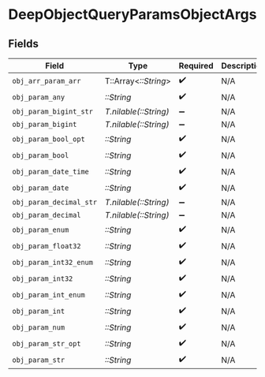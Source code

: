 # DeepObjectQueryParamsObjectArgs


## Fields

| Field                        | Type                         | Required                     | Description                  | Example                      |
| ---------------------------- | ---------------------------- | ---------------------------- | ---------------------------- | ---------------------------- |
| `obj_arr_param_arr`          | T::Array<*::String*>         | :heavy_check_mark:           | N/A                          |                              |
| `obj_param_any`              | *::String*                   | :heavy_check_mark:           | N/A                          | any                          |
| `obj_param_bigint_str`       | *T.nilable(::String)*        | :heavy_minus_sign:           | N/A                          | 9223372036854775808          |
| `obj_param_bigint`           | *T.nilable(::String)*        | :heavy_minus_sign:           | N/A                          | 8821239038968084             |
| `obj_param_bool_opt`         | *::String*                   | :heavy_check_mark:           | N/A                          | true                         |
| `obj_param_bool`             | *::String*                   | :heavy_check_mark:           | N/A                          | true                         |
| `obj_param_date_time`        | *::String*                   | :heavy_check_mark:           | N/A                          | 2020-01-01T00:00:00.000001Z  |
| `obj_param_date`             | *::String*                   | :heavy_check_mark:           | N/A                          | 2020-01-01                   |
| `obj_param_decimal_str`      | *T.nilable(::String)*        | :heavy_minus_sign:           | N/A                          | 3.14159265358979344719667586 |
| `obj_param_decimal`          | *T.nilable(::String)*        | :heavy_minus_sign:           | N/A                          | 3.141592653589793            |
| `obj_param_enum`             | *::String*                   | :heavy_check_mark:           | N/A                          | one                          |
| `obj_param_float32`          | *::String*                   | :heavy_check_mark:           | N/A                          | 1.1                          |
| `obj_param_int32_enum`       | *::String*                   | :heavy_check_mark:           | N/A                          | 55                           |
| `obj_param_int32`            | *::String*                   | :heavy_check_mark:           | N/A                          | 1                            |
| `obj_param_int_enum`         | *::String*                   | :heavy_check_mark:           | N/A                          | 2                            |
| `obj_param_int`              | *::String*                   | :heavy_check_mark:           | N/A                          | 1                            |
| `obj_param_num`              | *::String*                   | :heavy_check_mark:           | N/A                          | 1.1                          |
| `obj_param_str_opt`          | *::String*                   | :heavy_check_mark:           | N/A                          | testOptional                 |
| `obj_param_str`              | *::String*                   | :heavy_check_mark:           | N/A                          | test                         |